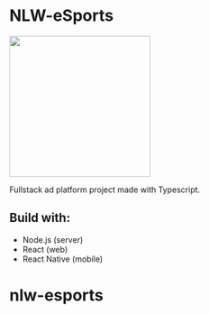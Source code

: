 # NLW-eSports

<img src="https://global-uploads.webflow.com/61d83a2ebb0ae01ab96e841a/630ced17a99fbd99b6169b52_Logo-NLW-eSports.svg" width="250px">

Fullstack ad platform project made with Typescript.


## Build with:
- Node.js (server)
- React (web)
- React Native (mobile)
# nlw-esports
